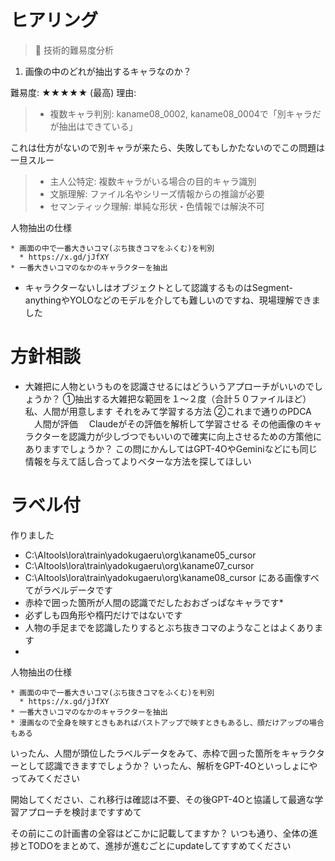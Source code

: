 # ヒアリング
>  🎯 技術的難易度分析
  1. 画像の中のどれが抽出するキャラなのか？
>
  難易度: ★★★★★ (最高)
  理由:
 > - 複数キャラ判別: kaname08_0002, kaname08_0004で「別キャラだが抽出はできている」

 これは仕方がないので別キャラが来たら、失敗してもしかたないのでこの問題は一旦スルー

 > - 主人公特定: 複数キャラがいる場合の目的キャラ識別
 > - 文脈理解: ファイル名やシリーズ情報からの推論が必要 
 > - セマンティック理解: 単純な形状・色情報では解決不可

人物抽出の仕様
```
* 画面の中で一番大きいコマ(ぶち抜きコマをふくむ)を判別
  * https://x.gd/jJfXY
* 一番大きいコマのなかのキャラクターを抽出
```

* キャラクターないしはオブジェクトとして認識するものはSegment-anythingやYOLOなどのモデルを介しても難しいのですね、現場理解できました

# 方針相談
* 大雑把に人物というものを認識させるにはどういうアプローチがいいのでしょうか？
①抽出する大雑把な範囲を１〜２度（合計５０ファイルほど）私、人間が用意します
それをみて学習する方法
②これまで通りのPDCA
　人間が評価
　Claudeがその評価を解析して学習させる
その他画像のキャラクターを認識力が少しづつでもいいので確実に向上させるための方策他にありますでしょうか？
この問にかんしてはGPT-4OやGeminiなどにも同じ情報を与えて話し合ってよりベターな方法を探してほしい


# ラベル付

作りました
* C:\AItools\lora\train\yadokugaeru\org\kaname05_cursor
* C:\AItools\lora\train\yadokugaeru\org\kaname07_cursor
* C:\AItools\lora\train\yadokugaeru\org\kaname08_cursor
にある画像すべてがラベルデータです
* 赤枠で囲った箇所が人間の認識でだしたおおざっぱなキャラです*
* 必ずしも四角形や楕円だけではないです
* 人物の手足までを認識したりするとぶち抜きコマのようなことはよくあります
* 

人物抽出の仕様
```
* 画面の中で一番大きいコマ(ぶち抜きコマをふくむ)を判別
  * https://x.gd/jJfXY
* 一番大きいコマのなかのキャラクターを抽出
* 漫画なので全身を映すときもあればバストアップで映すときもあるし、顔だけアップの場合もある
```

いったん、人間が頭位したラベルデータをみて、赤枠で囲った箇所をキャラクターとして認識できますでしょうか？
いったん、解析をGPT-4Oといっしょにやってみてください


開始してください、これ移行は確認は不要、その後GPT-4Oと協議して最適な学習アプローチを検討まですすめて


その前にこの計画書の全容はどこかに記載してますか？
いつも通り、全体の進捗とTODOをまとめて、進捗が進むごとにupdateしてすすめてください